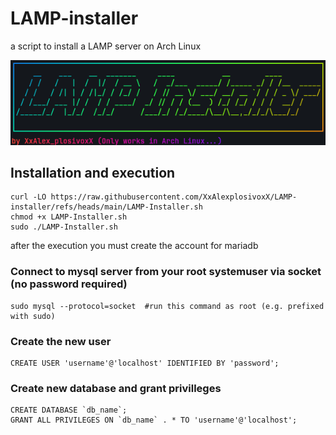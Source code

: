 # LAMP-installer
a script to install a LAMP server on Arch Linux
<div>
  <img src="screenshot.png">
</div>


## Installation and execution

```
curl -LO https://raw.githubusercontent.com/XxAlexplosivoxX/LAMP-installer/refs/heads/main/LAMP-Installer.sh
chmod +x LAMP-Installer.sh
sudo ./LAMP-Installer.sh
```
after the execution you must create the account for mariadb

### Connect to mysql server from your root systemuser via socket (no password required)
```
sudo mysql --protocol=socket  #run this command as root (e.g. prefixed with sudo)
```

### Create the new user
```
CREATE USER 'username'@'localhost' IDENTIFIED BY 'password';
```

### Create new database and grant privilleges

```
CREATE DATABASE `db_name`;
GRANT ALL PRIVILEGES ON `db_name` . * TO 'username'@'localhost';
```

